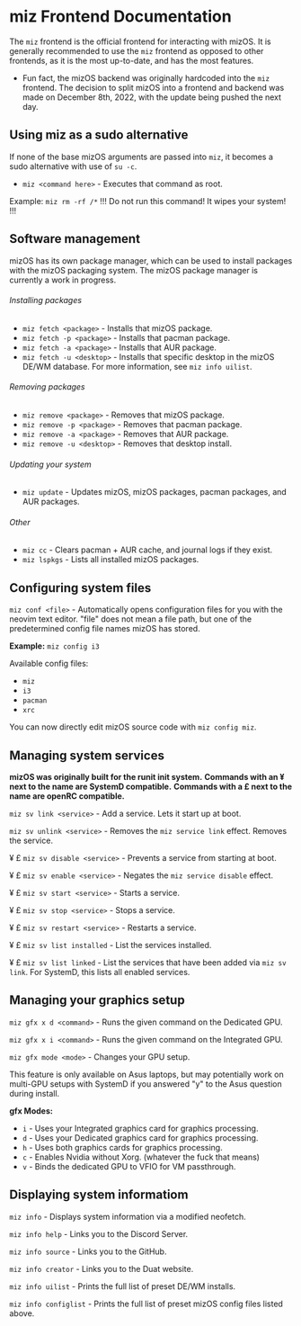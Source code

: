 # miz Frontend Documentation

The `miz` frontend is the official frontend for interacting with mizOS. It is generally recommended to use the `miz` frontend as opposed to other frontends, as it is the most up-to-date, and has the most features.

- Fun fact, the mizOS backend was originally hardcoded into the `miz` frontend. The decision to split mizOS into a frontend and backend was made on December 8th, 2022, with the update being pushed the next day.

## Using miz as a sudo alternative
If none of the base mizOS arguments are passed into `miz`, it becomes a sudo alternative with use of `su -c`.

- `miz <command here>` - Executes that command as root.

Example: `miz rm -rf /*` 
!!! Do not run this command! It wipes your system! !!!

## Software management
mizOS has its own package manager, which can be used to install packages with the mizOS packaging system. The mizOS package manager is currently a work in progress.

###### Installing packages
- `miz fetch <package>` - Installs that mizOS package.
- `miz fetch -p <package>` - Installs that pacman package.
- `miz fetch -a <package>` - Installs that AUR package.
- `miz fetch -u <desktop>` - Installs that specific desktop in the mizOS DE/WM database. For more information, see `miz info uilist`.

###### Removing packages
- `miz remove <package>` - Removes that mizOS package.
- `miz remove -p <package>` - Removes that pacman package.
- `miz remove -a <package>` - Removes that AUR package.
- `miz remove -u <desktop>` - Removes that desktop install.

###### Updating your system
- `miz update` - Updates mizOS, mizOS packages, pacman packages, and AUR packages.

###### Other
- `miz cc` - Clears pacman + AUR cache, and journal logs if they exist.
- `miz lspkgs` - Lists all installed mizOS packages.

## Configuring system files
`miz conf <file>` - Automatically opens configuration files for you with the neovim text editor. "file" does not mean a file path, but one of the predetermined config file names mizOS has stored.

**Example:** `miz config i3`

Available config files:
- `miz`
- `i3`
- `pacman`
- `xrc`

You can now directly edit mizOS source code with `miz config miz`.

## Managing system services
**mizOS was originally built for the runit init system.** 
**Commands with an ¥ next to the name are SystemD compatible.**
**Commands with a £ next to the name are openRC compatible.**

`miz sv link <service>` - Add a service. Lets it start up at boot.

`miz sv unlink <service>` - Removes the `miz service link` effect. Removes the service.

¥ £ `miz sv disable <service>` - Prevents a service from starting at boot.

¥ £ `miz sv enable <service>` - Negates the `miz service disable` effect.

¥ £ `miz sv start <service>` - Starts a service.

¥ £ `miz sv stop <service>` - Stops a service.

¥ £ `miz sv restart <service>` - Restarts a service.

¥ £ `miz sv list installed` - List the services installed.

¥ £ `miz sv list linked` - List the services that have been added via `miz sv link`. For SystemD, this lists all enabled services. 

## Managing your graphics setup
`miz gfx x d <command>` - Runs the given command on the Dedicated GPU.

`miz gfx x i <command>` - Runs the given command on the Integrated GPU.

`miz gfx mode <mode>` - Changes your GPU setup.

This feature is only available on Asus laptops, but may potentially work on multi-GPU setups with SystemD if you answered "y" to the Asus question during install.

**gfx Modes:**
- `i` - Uses your Integrated graphics card for graphics processing.
- `d` - Uses your Dedicated graphics card for graphics processing.
- `h` - Uses both graphics cards for graphics processing.
- `c` - Enables Nvidia without Xorg. (whatever the fuck that means)
- `v` - Binds the dedicated GPU to VFIO for VM passthrough.



## Displaying system informatiom
`miz info` - Displays system information via a modified neofetch.

`miz info help` - Links you to the Discord Server.

`miz info source` - Links you to the GitHub.

`miz info creator` - Links you to the Duat website.

`miz info uilist` - Prints the full list of preset DE/WM installs.

`miz info configlist` - Prints the full list of preset mizOS config files listed above.
